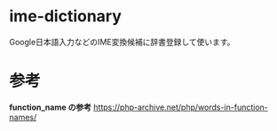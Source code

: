 # ime-dictionary
Google日本語入力などのIME変換候補に辞書登録して使います。

# 参考
 **function_name の参考**
https://php-archive.net/php/words-in-function-names/
